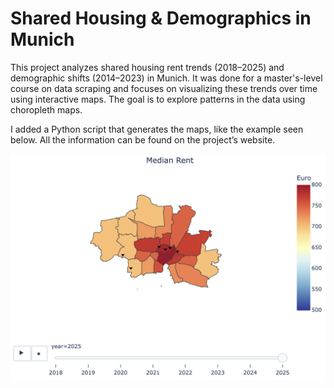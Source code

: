 # Shared Housing & Demographics in Munich  

This project analyzes shared housing rent trends (2018–2025) and demographic shifts (2014–2023) in Munich. It was done for a master's-level course on data scraping and focuses on visualizing these trends over time using interactive maps. The goal is to explore patterns in the data using choropleth maps.  

I added a Python script that generates the maps, like the example seen below. All the information can be found on the project’s website.  

![Example Map](docs/maps/example_map.png)
